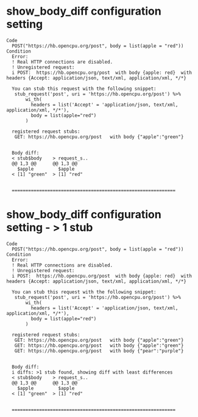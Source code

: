 # show_body_diff configuration setting

    Code
      POST("https://hb.opencpu.org/post", body = list(apple = "red"))
    Condition
      Error:
      ! Real HTTP connections are disabled.
      ! Unregistered request:
      i POST:  https://hb.opencpu.org/post  with body {apple: red}  with headers {Accept: application/json, text/xml, application/xml, */*}
      
      You can stub this request with the following snippet:
       stub_request('post', uri = 'https://hb.opencpu.org/post') %>%
           wi_th(
             headers = list('Accept' = 'application/json, text/xml, application/xml, */*'),
             body = list(apple="red")
           )
      
      registered request stubs:
       GET: https://hb.opencpu.org/post   with body {"apple":"green"}
      
      
      Body diff:
      < stub$body    > request_s..
      @@ 1,3 @@      @@ 1,3 @@    
        $apple         $apple     
      < [1] "green"  > [1] "red"  
                                  
      
      ============================================================

# show_body_diff configuration setting - > 1 stub

    Code
      POST("https://hb.opencpu.org/post", body = list(apple = "red"))
    Condition
      Error:
      ! Real HTTP connections are disabled.
      ! Unregistered request:
      i POST:  https://hb.opencpu.org/post  with body {apple: red}  with headers {Accept: application/json, text/xml, application/xml, */*}
      
      You can stub this request with the following snippet:
       stub_request('post', uri = 'https://hb.opencpu.org/post') %>%
           wi_th(
             headers = list('Accept' = 'application/json, text/xml, application/xml, */*'),
             body = list(apple="red")
           )
      
      registered request stubs:
       GET: https://hb.opencpu.org/post   with body {"apple":"green"}
       GET: https://hb.opencpu.org/post   with body {"apple":"green"}
       GET: https://hb.opencpu.org/post   with body {"pear":"purple"}
      
      
      Body diff:
      i diffs: >1 stub found, showing diff with least differences
      < stub$body    > request_s..
      @@ 1,3 @@      @@ 1,3 @@    
        $apple         $apple     
      < [1] "green"  > [1] "red"  
                                  
      
      ============================================================

